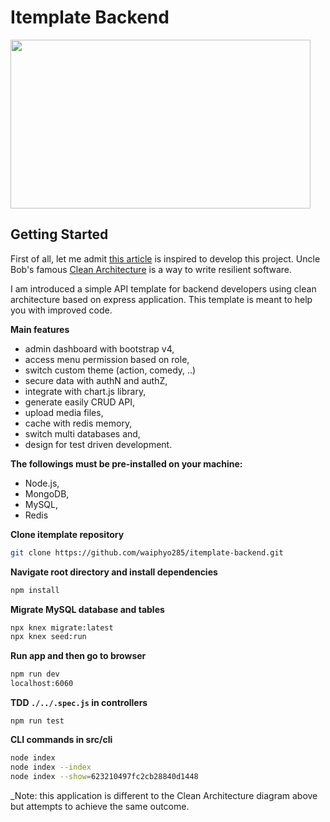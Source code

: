 # Itemplate Backend

<img src="./public/images/readme/readme-cover.png" width="480" height="270" >

## Getting Started

First of all, let me admit [this article](https://mannhowie.com/clean-architecture-node) is inspired to develop this project. Uncle Bob's famous [Clean Architecture](https://blog.cleancoder.com/uncle-bob/2012/08/13/the-clean-architecture.html) is a way to write resilient software.

I am introduced a simple API template for backend developers using clean architecture based on express application. This template is meant to help you with improved code.

**Main features**

- admin dashboard with bootstrap v4,
- access menu permission based on role,
- switch custom theme (action, comedy, ..)
- secure data with authN and authZ,
- integrate with chart.js library,
- generate easily CRUD API,
- upload media files,
- cache with redis memory,
- switch multi databases and,
- design for test driven development.

**The followings must be pre-installed on your machine:**

- Node.js,
- MongoDB,
- MySQL,
- Redis

**Clone itemplate repository**

```bash
git clone https://github.com/waiphyo285/itemplate-backend.git
```

**Navigate root directory and install dependencies**

```bash
npm install
```

**Migrate MySQL database and tables**

```bash
npx knex migrate:latest
npx knex seed:run
```

**Run app and then go to browser**

```bash
npm run dev
localhost:6060
```

**TDD `./../.spec.js` in controllers**

```
npm run test
```

**CLI commands in src/cli**

```bash
node index
node index --index
node index --show=623210497fc2cb28840d1448
```

\_Note: this application is different to the Clean Architecture diagram above but attempts to achieve the same outcome.
